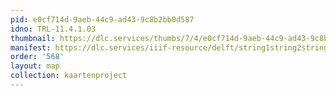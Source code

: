 ```yaml
---
pid: e0cf714d-9aeb-44c9-ad43-9c8b2bb0d587
idno: TRL-11.4.1.03
thumbnail: https://dlc.services/thumbs/7/4/e0cf714d-9aeb-44c9-ad43-9c8b2bb0d587/full/400,339/0/default.jpg
manifest: https://dlc.services/iiif-resource/delft/string1string2string3/kaartenproject-2007/TRL-11.4.1.03
order: '568'
layout: map
collection: kaartenproject
---
```

